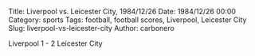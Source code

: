 Title: Liverpool vs. Leicester City, 1984/12/26
Date: 1984/12/26 00:00
Category: sports
Tags: football, football scores, Liverpool, Leicester City
Slug: liverpool-vs-leicester-city
Author: carbonero


Liverpool 1 - 2 Leicester City
